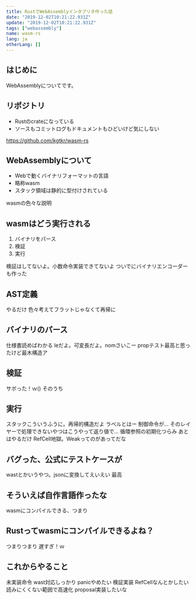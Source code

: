```yaml
---
title: RustでWebAssemblyインタプリタ作った話
date: "2019-12-02T10:21:22.931Z"
update: "2019-12-02T10:21:22.931Z"
tags: ["webassembly"]
name: wasm-rs
lang: ja
otherLang: []
---
```


## はじめに
WebAssemblyについてです。

## リポジトリ
* Rustのcrateになっている
* ソースもコミットログもドキュメントもひどいけど気にしない

https://github.com/kgtkr/wasm-rs

## WebAssemblyについて
* Webで動くバイナリフォーマットの言語
* 略称wasm
* スタック領域は静的に型付けされている

wasmの色々な説明

## wasmはどう実行される
1. バイナリをパース
2. 検証
3. 実行

検証はしてないよ。小数命令実装できてないよ
ついでにバイナリエンコーダーも作った

## AST定義
やるだけ
色々考えてフラットじゃなくて再帰に

## バイナリのパース
仕様書読めばわかる
leだよ。可変長だよ。nomさいこー
propテスト最高と思ったけど最木構造ア

## 検証
サボった！ｗ()
そのうち

## 実行
スタックこういうふうに。再帰的構造だよ
ラベルとはー
制御命令が…
そのレイヤーで処理できないやつはこうやって返り値で…
循環参照の初期化つらみ
あとはやるだけ
RefCell地獄。Weakってのがあってだな


## バグった、公式にテストケースが
wastとかいうやつ。jsonに変換してえいえい
最高

## そういえば自作言語作ったな
wasmにコンパイルできる、つまり

## Rustってwasmにコンパイルできるよね？
つまりつまり
遅すぎ！ｗ

## これからやること
未実装命令
wast対応しっかり
panicやめたい
検証実装
RefCellなんとかしたい
読みにくくない範囲で高速化
proposal実装したいな

